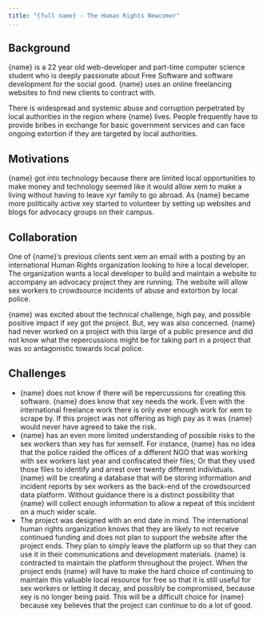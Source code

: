 ```yaml
---
title: "{full name} - The Human Rights Newcomer"
...
```


## Background

{name} is a 22 year old web-developer and part-time computer science student who is deeply passionate about Free Software and software development for the social good. {name} uses an online freelancing websites to find new clients to contract with.

There is widespread and systemic abuse and corruption perpetrated by local authorities in the region where {name} lives.  People frequently have to provide bribes in exchange for basic government services and can face ongoing extortion if they are targeted by local authorities.

## Motivations

{name} got into technology because there are limited local opportunities to make money and technology seemed like it would allow xem to make a living without having to leave xyr family to go abroad. As {name} became more politically active xey started to volunteer by setting up websites and blogs for advocacy groups on their campus.

## Collaboration

One of {name}’s previous clients sent xem an email with a posting by an international Human Rights organization looking to hire a local developer. The organization wants a local developer to build and maintain a website to accompany an advocacy project they are running. The website will allow sex workers to crowdsource incidents of abuse and extortion by local police.

{name} was excited about the technical challenge, high pay, and possible positive impact if xey got the project. But, xey was also concerned. {name} had never worked on a project with this large of a public presence and did not know what the repercussions might be for taking part in a project that was so antagonistic towards local police.

## Challenges

* {name} does not know if there will be repercussions for creating this software. {name} does know that xey needs the work. Even with the international freelance work there is only ever enough work for xem to scrape by. If this project was not offering as high pay as it was {name} would never have agreed to take the risk.
* {name} has an even more limited understanding of possible risks to the sex workers than xey has for xemself. For instance, {name} has no idea that the police raided the offices of a different NGO that was working with sex workers last year  and confiscated their files; Or that they used those files to identify and arrest over twenty different individuals. {name} will be creating a database that will be storing information and incident reports by sex workers as the back-end of the crowdsourced data platform. Without guidance there is a distinct possibility that {name} will collect enough information to allow a repeat of this incident on a much wider scale.
* The project was designed with an end date in mind. The international human rights organization knows that they are likely to not receive continued funding and does not plan to support the website after the project ends. They plan to simply leave the platform up so that they can use it in their communications and development materials. {name} is contracted to maintain the platform throughout the project. When the project ends {name} will have to make the hard choice of continuing to maintain this valuable local resource for free so that it is still useful for sex workers or letting it decay, and possibly be compromised, because xey is no longer being paid. This will be a difficult choice for {name} because xey believes that the project can continue to do a lot of good.
